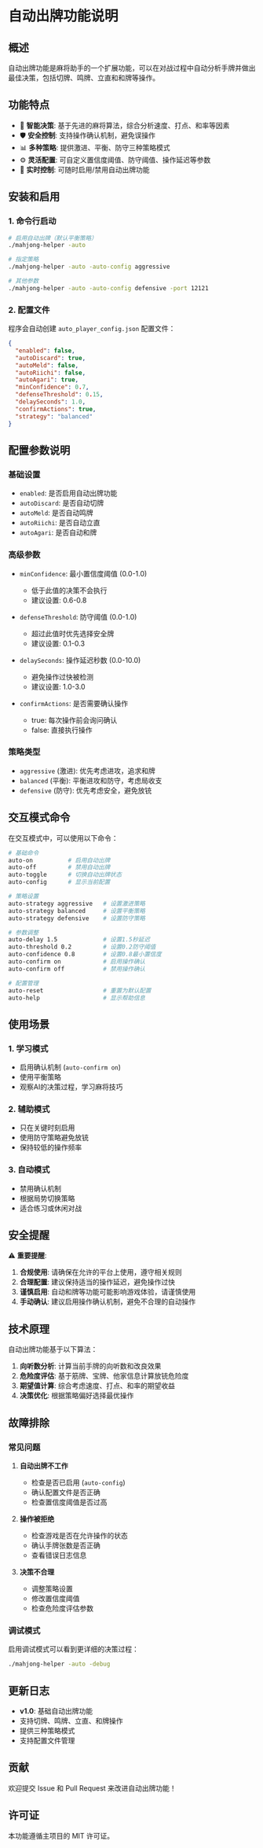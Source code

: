 # 自动出牌功能说明

## 概述

自动出牌功能是麻将助手的一个扩展功能，可以在对战过程中自动分析手牌并做出最佳决策，包括切牌、鸣牌、立直和和牌等操作。

## 功能特点

- 🤖 **智能决策**: 基于先进的麻将算法，综合分析速度、打点、和率等因素
- 🛡️ **安全控制**: 支持操作确认机制，避免误操作
- 📊 **多种策略**: 提供激进、平衡、防守三种策略模式
- ⚙️ **灵活配置**: 可自定义置信度阈值、防守阈值、操作延迟等参数
- 🔄 **实时控制**: 可随时启用/禁用自动出牌功能

## 安装和启用

### 1. 命令行启动

```bash
# 启用自动出牌（默认平衡策略）
./mahjong-helper -auto

# 指定策略
./mahjong-helper -auto -auto-config aggressive

# 其他参数
./mahjong-helper -auto -auto-config defensive -port 12121
```

### 2. 配置文件

程序会自动创建 `auto_player_config.json` 配置文件：

```json
{
  "enabled": false,
  "autoDiscard": true,
  "autoMeld": false,
  "autoRiichi": false,
  "autoAgari": true,
  "minConfidence": 0.7,
  "defenseThreshold": 0.15,
  "delaySeconds": 1.0,
  "confirmActions": true,
  "strategy": "balanced"
}
```

## 配置参数说明

### 基础设置

- `enabled`: 是否启用自动出牌功能
- `autoDiscard`: 是否自动切牌
- `autoMeld`: 是否自动鸣牌
- `autoRiichi`: 是否自动立直
- `autoAgari`: 是否自动和牌

### 高级参数

- `minConfidence`: 最小置信度阈值 (0.0-1.0)
  - 低于此值的决策不会执行
  - 建议设置: 0.6-0.8

- `defenseThreshold`: 防守阈值 (0.0-1.0)
  - 超过此值时优先选择安全牌
  - 建议设置: 0.1-0.3

- `delaySeconds`: 操作延迟秒数 (0.0-10.0)
  - 避免操作过快被检测
  - 建议设置: 1.0-3.0

- `confirmActions`: 是否需要确认操作
  - true: 每次操作前会询问确认
  - false: 直接执行操作

### 策略类型

- `aggressive` (激进): 优先考虑进攻，追求和牌
- `balanced` (平衡): 平衡进攻和防守，考虑局收支
- `defensive` (防守): 优先考虑安全，避免放铳

## 交互模式命令

在交互模式中，可以使用以下命令：

```bash
# 基础命令
auto-on          # 启用自动出牌
auto-off         # 禁用自动出牌
auto-toggle      # 切换自动出牌状态
auto-config      # 显示当前配置

# 策略设置
auto-strategy aggressive   # 设置激进策略
auto-strategy balanced     # 设置平衡策略
auto-strategy defensive    # 设置防守策略

# 参数调整
auto-delay 1.5             # 设置1.5秒延迟
auto-threshold 0.2         # 设置0.2防守阈值
auto-confidence 0.8        # 设置0.8最小置信度
auto-confirm on            # 启用操作确认
auto-confirm off           # 禁用操作确认

# 配置管理
auto-reset                 # 重置为默认配置
auto-help                  # 显示帮助信息
```

## 使用场景

### 1. 学习模式
- 启用确认机制 (`auto-confirm on`)
- 使用平衡策略
- 观察AI的决策过程，学习麻将技巧

### 2. 辅助模式
- 只在关键时刻启用
- 使用防守策略避免放铳
- 保持较低的操作频率

### 3. 自动模式
- 禁用确认机制
- 根据局势切换策略
- 适合练习或休闲对战

## 安全提醒

⚠️ **重要提醒**:

1. **合规使用**: 请确保在允许的平台上使用，遵守相关规则
2. **合理配置**: 建议保持适当的操作延迟，避免操作过快
3. **谨慎启用**: 自动和牌等功能可能影响游戏体验，请谨慎使用
4. **手动确认**: 建议启用操作确认机制，避免不合理的自动操作

## 技术原理

自动出牌功能基于以下算法：

1. **向听数分析**: 计算当前手牌的向听数和改良效果
2. **危险度评估**: 基于筋牌、宝牌、他家信息计算放铳危险度
3. **期望值计算**: 综合考虑速度、打点、和率的期望收益
4. **决策优化**: 根据策略偏好选择最优操作

## 故障排除

### 常见问题

1. **自动出牌不工作**
   - 检查是否已启用 (`auto-config`)
   - 确认配置文件是否正确
   - 检查置信度阈值是否过高

2. **操作被拒绝**
   - 检查游戏是否在允许操作的状态
   - 确认手牌张数是否正确
   - 查看错误日志信息

3. **决策不合理**
   - 调整策略设置
   - 修改置信度阈值
   - 检查危险度评估参数

### 调试模式

启用调试模式可以看到更详细的决策过程：

```bash
./mahjong-helper -auto -debug
```

## 更新日志

- **v1.0**: 基础自动出牌功能
- 支持切牌、鸣牌、立直、和牌操作
- 提供三种策略模式
- 支持配置文件管理

## 贡献

欢迎提交 Issue 和 Pull Request 来改进自动出牌功能！

## 许可证

本功能遵循主项目的 MIT 许可证。
